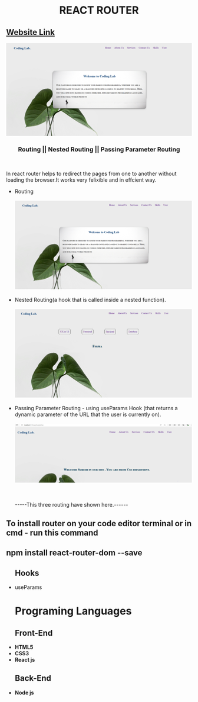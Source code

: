 <h1 align ="center">REACT ROUTER</h1>
<h2><a href="https://mmjtechnologies.netlify.app/" target="_blank">Website Link</a></h2>
<img src="cover.PNG">
 <h3  align ="center"><b>Routing || Nested Routing || Passing Parameter Routing</b></h3>
 <br>
<p>In react router helps to redirect the pages from one to another without loading the browser.It works very felixible and in effcient way.</p>
<ul>
 <li>Routing</li><br>
 <img src="cover.PNG"><br><br>
 <li>Nested Routing(a hook that is called inside a nested function).</li><br>
 <img src="nested.PNG"><br><br>
 <li>Passing Parameter Routing - using useParams Hook (that returns a dynamic parameter of the URL that the user is currently on).</li><br>
 <img src="params.PNG"><br><br>
 &nbsp;&nbsp;<p>-----This three routing have shown here.------</p>
</ul>
<h2>To install router on your code editor terminal or in cmd - run this command</h2>
<h2>npm install react-router-dom --save</h2>
<ul>
 <h2><b> Hooks </b></h2>
 <li>useParams</li>
 <h1><b>Programing Languages<b></h1>
<h2><b>Front-End</b></h2>
<li>HTML5</li>
 <li>CSS3</li>
  <li>React js</li>
</ul>
<ul>
<h2><b> Back-End </b></h2>
 <li>Node js</li>
</ul>


